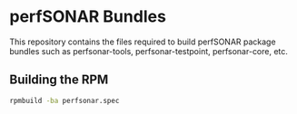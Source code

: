 # perfSONAR Bundles

This repository contains the files required to build perfSONAR package bundles such as perfsonar-tools, perfsonar-testpoint, perfsonar-core, etc.

## Building the RPM

```bash
rpmbuild -ba perfsonar.spec
```
